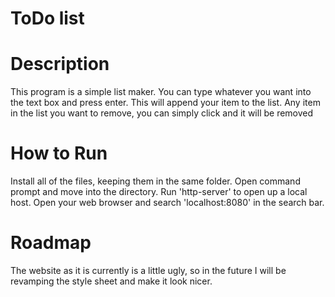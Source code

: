 # ToDo list

<h1>Description</h1>
<p>This program is a simple list maker.  You can type whatever you want into the text box and press enter.  This will append your item to the list.  Any item in the list you want to remove, you can simply click and it will be removed</p>

<h1>How to Run</h1>
<p>Install all of the files, keeping them in the same folder.  Open command prompt and move into the directory.  Run 'http-server' to open up a local host.  Open your web browser and search 'localhost:8080' in the search bar.</p>

<h1>Roadmap</h1>
<p>The website as it is currently is a little ugly, so in the future I will be revamping the style sheet and make it look nicer.</p>